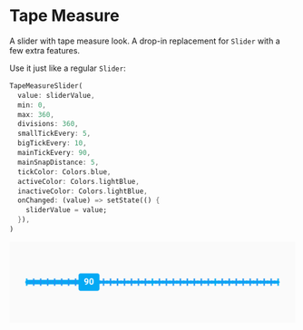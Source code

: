 Tape Measure
============

A slider with tape measure look. A drop-in replacement for `Slider` with a few extra features.

Use it just like a regular `Slider`:

```dart
TapeMeasureSlider(
  value: sliderValue,
  min: 0,
  max: 360,
  divisions: 360,
  smallTickEvery: 5,
  bigTickEvery: 10,
  mainTickEvery: 90,
  mainSnapDistance: 5,
  tickColor: Colors.blue,
  activeColor: Colors.lightBlue,
  inactiveColor: Colors.lightBlue,
  onChanged: (value) => setState(() {
    sliderValue = value;
  }),
)
```

![Screenshot](https://raw.githubusercontent.com/deakjahn/tape_measure/master/example/assets/Screenshot.png "Screenshot")
